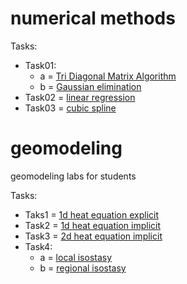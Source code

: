 
# numerical methods

Tasks:

* Task01:
  * a = [Tri Diagonal Matrix Algorithm](https://repl.it/NraA/2)
  * b = [Gaussian elimination](https://repl.it/Nr9u)
* Task02 = [linear regression]()
* Task03 = [cubic spline]()


# geomodeling
geomodeling labs for students

Tasks:
* Taks1 = [1d heat equation explicit](https://trinket.io/python3/9c0cb0ae3f)
* Task2 = [1d heat equation implicit](https://trinket.io/python3/d90884ffca)
* Task3 = [2d heat equation implicit](https://trinket.io/python3/da800a519d)
* Task4: 
  * a = [local isostasy](https://trinket.io/python3/f0bfe6d5d3)
  * b = [regional isostasy](https://trinket.io/python3/43b14fc873)
